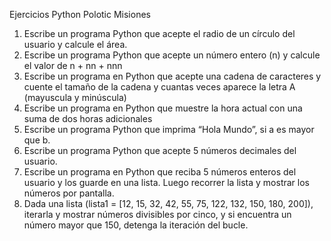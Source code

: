 Ejercicios Python Polotic Misiones

1. Escribe un programa Python que acepte el radio de un círculo del usuario y calcule el área. 
2. Escribe un programa Python que acepte un número entero (n) y calcule el valor de n + nn + nnn
3. Escribe un programa en Python que acepte una cadena de caracteres y cuente el tamaño de la 
cadena y cuantas veces aparece la letra A (mayuscula y minúscula)
4. Escribe un programa en Python que muestre la hora actual con una suma de dos horas adicionales
5. Escribe un programa Python que imprima “Hola Mundo”, si a es mayor que b.
6. Escribe un programa Python que acepte 5 números decimales del usuario.
7. Escribe un programa en Python que reciba 5 números enteros del usuario y los guarde en una lista.
Luego recorrer la lista y mostrar los números por pantalla.
8. Dada una lista (lista1 = [12, 15, 32, 42, 55, 75, 122, 132, 150, 180, 200]), iterarla y
mostrar números divisibles por cinco, y si encuentra un número mayor que 150, detenga la iteración
del bucle.